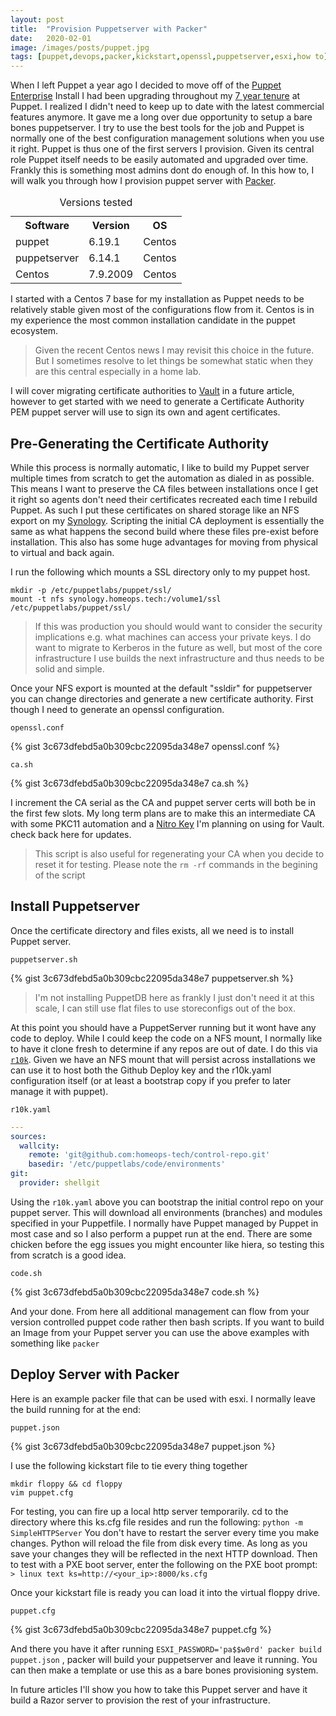 ```yaml
---
layout: post
title:  "Provision Puppetserver with Packer"
date:   2020-02-01
image: /images/posts/puppet.jpg
tags: [puppet,devops,packer,kickstart,openssl,puppetserver,esxi,how to]
---
```


When I left Puppet a year ago I decided to move off of the [Puppet Enterprise](https://puppet.com/products/puppet-enterprise/) Install I had been upgrading throughout my [7 year tenure](https://www.linkedin.com/in/acidprime/) at Puppet.  I realized I didn't need to keep up to date with the latest commercial features anymore. It gave me a long over due opportunity to setup a bare bones puppetserver. I try to use the best tools for the job and Puppet is normally one of the best configuration management solutions when you use it right. Puppet is thus one of the first servers I provision. Given its central role Puppet itself needs to be easily automated and upgraded over time. Frankly this is something most admins dont do enough of. In this how to, I will walk you through how I provision puppet server with [Packer](https://learn.hashicorp.com/packer).

<!--more-->

<table>
    <caption>Versions tested</caption>
    <tbody>
        <tr>
            <th>Software</th>
            <th>Version</th>
            <th>OS</th>
        </tr>
        <tr>
            <td>puppet</td>
            <td>6.19.1</td>
            <td>Centos</td>
        </tr>
        <tr>
            <td>puppetserver</td>
            <td>6.14.1</td>
            <td>Centos</td>
        </tr>
        <tr>
            <td>Centos</td>
            <td>7.9.2009</td>
            <td>Centos</td>
        </tr>
    </tbody>
</table>

I started with a Centos 7 base for my installation as Puppet needs to be relatively stable given most of the configurations flow from it. Centos is in my experience the most common installation candidate in the puppet ecosystem.

> Given the recent Centos news I may revisit this choice in the future. But I sometimes resolve to let things be somewhat static when they are this central especially in a home lab.

I will cover migrating certificate authorities to [Vault](https://www.hashicorp.com/products/vault) in a future article, however to get started with we need to generate a Certificate Authority PEM puppet server will use to sign its own and agent certificates.


## Pre-Generating the Certificate Authority 

While this process is normally automatic, I like to build my Puppet server multiple times from scratch to get the automation as dialed in as possible. This means I want to preserve the CA files between installations once I get it right so agents don't need their certificates recreated each time I rebuild Puppet. As such I put these certificates on shared storage like an NFS export on my [Synology](https://amzn.to/3tU1CP6). Scripting the initial CA deployment is essentially the same as what happens the second build where these files pre-exist before installation. This also has some huge advantages for moving from physical to virtual and back again.

I run the following which mounts a SSL directory only to my puppet host.

```shell
mkdir -p /etc/puppetlabs/puppet/ssl/
mount -t nfs synology.homeops.tech:/volume1/ssl /etc/puppetlabs/puppet/ssl/
```

> If this was production you should would want to consider the security implications e.g. what machines can access your private keys. I do want to migrate to Kerberos in the future as well, but most of the core infrastructure I use builds the next infrastructure and thus needs to be solid and simple.

Once your NFS export is mounted at the default "ssldir" for puppetserver you can change directories and generate a new certificate authority. First though I need to generate an openssl configuration.

  
`openssl.conf`
  

{% gist 3c673dfebd5a0b309cbc22095da348e7 openssl.conf %}


  
`ca.sh`
  

{% gist 3c673dfebd5a0b309cbc22095da348e7 ca.sh %}

I increment the CA serial as the CA and puppet server certs will both be in the first few slots. My long term plans are to make this an intermediate CA with some PKC11 automation and a [Nitro Key](https://shop.nitrokey.com/shop/product/nk-pro-2-nitrokey-pro-2-3) I'm planning on using for Vault. check back here for updates.

> This script is also useful for regenerating your CA when you decide to reset it for testing. Please note the `rm -rf` commands in the begining of the script 

## Install Puppetserver

Once the certificate directory and files exists, all we need is to install Puppet server.

  
`puppetserver.sh`
  

{% gist 3c673dfebd5a0b309cbc22095da348e7 puppetserver.sh %}

> I'm not installing PuppetDB here as frankly I just don't need it at this scale, I can still use flat files to use storeconfigs out of the box.

At this point you should have a PuppetServer running but it wont have any code to deploy. While I could keep the code on a NFS mount, I normally like to have it clone fresh to determine if any repos are out of date. I do this via [`r10k`](https://github.com/puppetlabs/r10k). Given we have an NFS mount that will persist across installations we can use it to host both the Github Deploy key and the r10k.yaml configuration itself (or at least a bootstrap copy if you prefer to later manage it with puppet).

  
`r10k.yaml`
  

```yaml
---
sources:
  wallcity:
    remote: 'git@github.com:homeops-tech/control-repo.git'
    basedir: '/etc/puppetlabs/code/environments'
git:
  provider: shellgit
```

Using the `r10k.yaml` above you can bootstrap the initial control repo on your puppet server. This will download all environments (branches) and modules specified in your Puppetfile. I normally have Puppet managed by Puppet in most case and so I also perform a puppet run at the end. There are some chicken before the egg issues you might encounter like hiera, so testing this from scratch is a good idea.

  
`code.sh`
  

{% gist 3c673dfebd5a0b309cbc22095da348e7 code.sh %}

And your done. From here all additional management can flow from your version controlled puppet code rather then bash scripts. If you want to build an Image from your Puppet server you can use the above examples with something like `packer`


## Deploy Server with Packer

Here is an example packer file that can be used with esxi. I normally leave the build running for at the end:

  
`puppet.json`
  

{% gist 3c673dfebd5a0b309cbc22095da348e7 puppet.json %}

I use the following kickstart file to tie every thing together

```shell
mkdir floppy && cd floppy
vim puppet.cfg
```

For testing, you can fire up a local http server temporarily.
cd to the directory where this ks.cfg file resides and run the following:
`python -m SimpleHTTPServer`
You don't have to restart the server every time you make changes.  Python
will reload the file from disk every time.  As long as you save your changes
they will be reflected in the next HTTP download.  Then to test with
a PXE boot server, enter the following on the PXE boot prompt:
`   > linux text ks=http://<your_ip>:8000/ks.cfg`

Once your kickstart file is ready you can load it into the virtual floppy drive.

  
`puppet.cfg`
  

{% gist 3c673dfebd5a0b309cbc22095da348e7 puppet.cfg %}

And there you have it after running `ESXI_PASSWORD='pa$$w0rd' packer build puppet.json` , packer will build your puppetserver and leave it running. You can then make a template or use this as a bare bones provisioning system.

In future articles I'll show you how to take this Puppet server and have it build a Razor server to provision the rest of your infrastructure.
